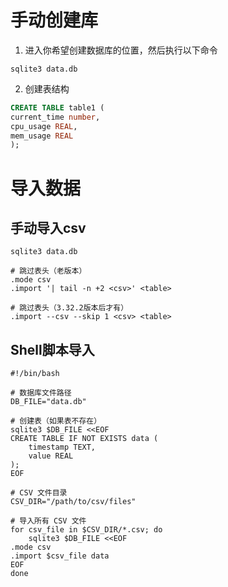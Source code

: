 # 手动创建库
1. 进入你希望创建数据库的位置，然后执行以下命令
```shell
sqlite3 data.db
```
2. 创建表结构
```sql
CREATE TABLE table1 (
current_time number,
cpu_usage REAL,
mem_usage REAL
);
```
# 导入数据
## 手动导入csv

```shell
sqlite3 data.db

# 跳过表头（老版本）
.mode csv
.import '| tail -n +2 <csv>' <table>

# 跳过表头（3.32.2版本后才有）
.import --csv --skip 1 <csv> <table>
```
## Shell脚本导入
```shell
#!/bin/bash

# 数据库文件路径
DB_FILE="data.db"

# 创建表（如果表不存在）
sqlite3 $DB_FILE <<EOF
CREATE TABLE IF NOT EXISTS data (
    timestamp TEXT,
    value REAL
);
EOF

# CSV 文件目录
CSV_DIR="/path/to/csv/files"

# 导入所有 CSV 文件
for csv_file in $CSV_DIR/*.csv; do
    sqlite3 $DB_FILE <<EOF
.mode csv
.import $csv_file data
EOF
done
```
